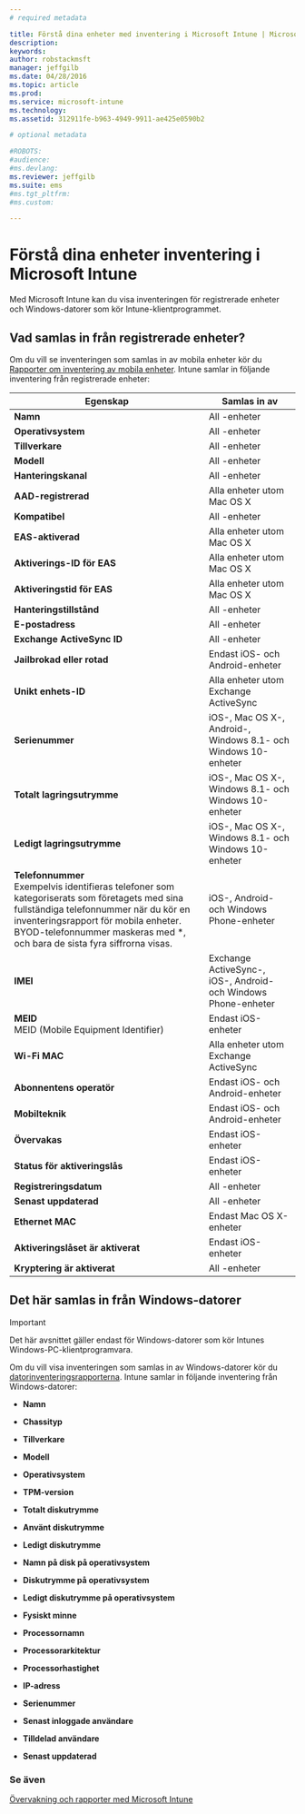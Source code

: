 ```yaml
---
# required metadata

title: Förstå dina enheter med inventering i Microsoft Intune | Microsoft Intune
description:
keywords:
author: robstackmsft
manager: jeffgilb
ms.date: 04/28/2016
ms.topic: article
ms.prod:
ms.service: microsoft-intune
ms.technology:
ms.assetid: 312911fe-b963-4949-9911-ae425e0590b2

# optional metadata

#ROBOTS:
#audience:
#ms.devlang:
ms.reviewer: jeffgilb
ms.suite: ems
#ms.tgt_pltfrm:
#ms.custom:

---
```


# Förstå dina enheter inventering i Microsoft Intune
Med Microsoft Intune kan du visa inventeringen för registrerade enheter och Windows-datorer som kör Intune-klientprogrammet.

## Vad samlas in från registrerade enheter?
Om du vill se inventeringen som samlas in av mobila enheter kör du [Rapporter om inventering av mobila enheter](understand-microsoft-intune-operations-by-using-reports.md). Intune samlar in följande inventering från registrerade enheter:

|Egenskap|Samlas in av|
|------------|-----------------------|
|**Namn**|All -enheter|
|**Operativsystem**|All -enheter|
|**Tillverkare**|All -enheter|
|**Modell**|All -enheter|
|**Hanteringskanal**|All -enheter|
|**AAD-registrerad**|Alla enheter utom Mac OS X|
|**Kompatibel**|All -enheter|
|**EAS-aktiverad**|Alla enheter utom Mac OS X|
|**Aktiverings-ID för EAS**|Alla enheter utom Mac OS X|
|**Aktiveringstid för EAS**|Alla enheter utom Mac OS X|
|**Hanteringstillstånd**|All -enheter|
|**E-postadress**|All -enheter|
|**Exchange ActiveSync ID**|All -enheter|
|**Jailbrokad eller rotad**|Endast iOS- och Android-enheter|
|**Unikt enhets-ID**|Alla enheter utom Exchange ActiveSync|
|**Serienummer**|iOS-, Mac OS X-, Android-, Windows 8.1- och Windows 10-enheter|
|**Totalt lagringsutrymme**|iOS-, Mac OS X-, Windows 8.1- och Windows 10-enheter|
|**Ledigt lagringsutrymme**|iOS-, Mac OS X-, Windows 8.1- och Windows 10-enheter|
|**Telefonnummer**<br>Exempelvis identifieras telefoner som kategoriserats som företagets med sina fullständiga telefonnummer när du kör en inventeringsrapport för mobila enheter. BYOD-telefonnummer maskeras med &#42;, och bara de sista fyra siffrorna visas.|iOS-, Android- och Windows Phone-enheter|
|**IMEI**|Exchange ActiveSync-, iOS-, Android- och Windows Phone-enheter|
|**MEID**<br>MEID (Mobile Equipment Identifier)|Endast iOS-enheter|
|**Wi-Fi MAC**|Alla enheter utom Exchange ActiveSync|
|**Abonnentens operatör**|Endast iOS- och Android-enheter|
|**Mobilteknik**|Endast iOS- och Android-enheter|
|**Övervakas**|Endast iOS-enheter|
|**Status för aktiveringslås**|Endast iOS-enheter|
|**Registreringsdatum**|All -enheter|
|**Senast uppdaterad**|All -enheter|
|**Ethernet MAC**|Endast Mac OS X-enheter|
|**Aktiveringslåset är aktiverat**|Endast iOS-enheter|
|**Kryptering är aktiverat**|All -enheter|

## Det här samlas in från Windows-datorer
> [!IMPORTANT]
> Det här avsnittet gäller endast för Windows-datorer som kör Intunes Windows-PC-klientprogramvara.

Om du vill visa inventeringen som samlas in av Windows-datorer kör du [datorinventeringsrapporterna](understand-microsoft-intune-operations-by-using-reports.md). Intune samlar in följande inventering från Windows-datorer:

-   **Namn**

-   **Chassityp**

-   **Tillverkare**

-   **Modell**

-   **Operativsystem**

-   **TPM-version**

-   **Totalt diskutrymme**

-   **Använt diskutrymme**

-   **Ledigt diskutrymme**

-   **Namn på disk på operativsystem**

-   **Diskutrymme på operativsystem**

-   **Ledigt diskutrymme på operativsystem**

-   **Fysiskt minne**

-   **Processornamn**

-   **Processorarkitektur**

-   **Processorhastighet**

-   **IP-adress**

-   **Serienummer**

-   **Senast inloggade användare**

-   **Tilldelad användare**

-   **Senast uppdaterad**

### Se även
[Övervakning och rapporter med Microsoft Intune](monitoring-and-reports-with-microsoft-intune.md)



<!--HONumber=May16_HO1-->


